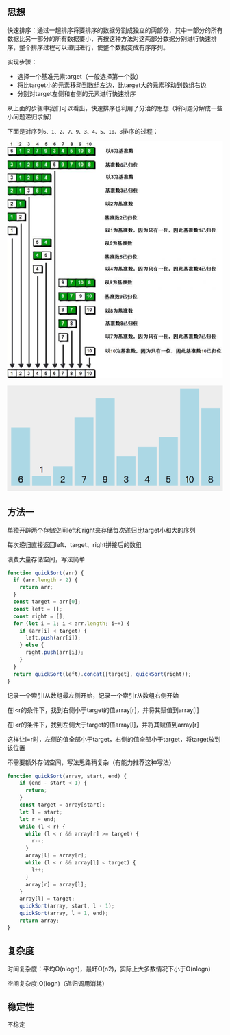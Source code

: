 <!--
 * @Descripttion: 
 * @version: 1.0.0
 * @Author: jimmiezhou
 * @Date: 2019-12-23 17:31:34
 * @LastEditors  : jimmiezhou
 * @LastEditTime : 2019-12-24 17:48:50
 -->
## 思想

快速排序：通过一趟排序将要排序的数据分割成独立的两部分，其中一部分的所有数据比另一部分的所有数据要小，再按这种方法对这两部分数据分别进行快速排序，整个排序过程可以递归进行，使整个数据变成有序序列。

实现步骤：

- 选择一个基准元素target（一般选择第一个数）
- 将比target小的元素移动到数组左边，比target大的元素移动到数组右边
- 分别对target左侧和右侧的元素进行快速排序

从上面的步骤中我们可以看出，快速排序也利用了分治的思想（将问题分解成一些小问题递归求解）

下面是对序列```6、1、2、7、9、3、4、5、10、8```排序的过程：

![快速排序](./imgs/3.jpg)

![快速排序](./imgs/4.gif)

## 方法一

单独开辟两个存储空间left和right来存储每次递归比target小和大的序列

每次递归直接返回left、target、right拼接后的数组

浪费大量存储空间，写法简单

```javascript
function quickSort(arr) {
  if (arr.length < 2) {
    return arr;
  }
  const target = arr[0];
  const left = [];
  const right = [];
  for (let i = 1; i < arr.length; i++) {
    if (arr[i] < target) {
      left.push(arr[i]);
    } else {
      right.push(arr[i]);
    }
  }
  return quickSort(left).concat([target], quickSort(right));
}
```

记录一个索引l从数组最左侧开始，记录一个索引r从数组右侧开始

在l<r的条件下，找到右侧小于target的值array[r]，并将其赋值到array[l]

在l<r的条件下，找到左侧大于target的值array[l]，并将其赋值到array[r]

这样让l=r时，左侧的值全部小于target，右侧的值全部小于target，将target放到该位置

不需要额外存储空间，写法思路稍复杂（有能力推荐这种写法）

```javascript
function quickSort(array, start, end) {
    if (end - start < 1) {
      return;
    }
    const target = array[start];
    let l = start;
    let r = end;
    while (l < r) {
      while (l < r && array[r] >= target) {
        r--;
      }
      array[l] = array[r];
      while (l < r && array[l] < target) {
        l++;
      }
      array[r] = array[l];
    }
    array[l] = target;
    quickSort(array, start, l - 1);
    quickSort(array, l + 1, end);
    return array;
}
```

## 复杂度

时间复杂度：平均O(nlogn)，最坏O(n2)，实际上大多数情况下小于O(nlogn)

空间复杂度:O(logn)（递归调用消耗）

## 稳定性

不稳定


